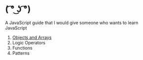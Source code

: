 # ( ͡° ͜ʖ ͡°)
A JavaScript guide that I would give someone who wants to learn JavaScript

1) [Objects and Arrays](https://github.com/jasonly/JS-what-do-I-do-now/blob/master/01-objects-and-arrays/main.md)
2) Logic Operators
3) Functions
4) Patterns
